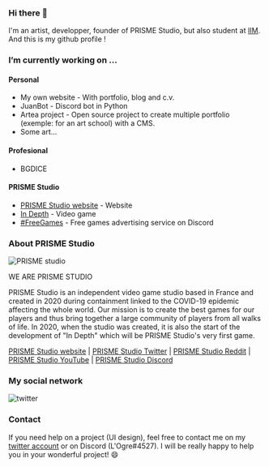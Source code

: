 ### Hi there 👋
I'm an artist, developper, founder of PRISME Studio, but also student at [IIM](https://iim.fr). And this is my github profile !

### I’m currently working on ...
#### Personal
- My own website - With portfolio, blog and c.v.
- JuanBot - Discord bot in Python
- Artea project - Open source project to create multiple portfolio (exemple: for an art school) with a CMS.
- Some art...

#### Profesional 
- BGDICE

#### PRISME Studio
- [PRISME Studio website](https://prismestudio.github.io/) - Website
- [In Depth](https://prismestudio.github.io/en/indepth) - Video game
- [#FreeGames](https://prismestudio.github.io/freegames) - Free games advertising service on Discord

### About PRISME Studio
![PRISME studio](https://prismestudio.github.io/images/L0001.webp)

WE ARE PRISME STUDIO

PRISME Studio is an independent video game studio based in France and created in 2020 during containment linked to the COVID-19 epidemic affecting the whole world.
Our mission is to create the best games for our players and thus bring together a large community of players from all walks of life.
In 2020, when the studio was created, it is also the start of the development of "In Depth" which will be PRISME Studio's very first game.


[PRISME Studio website](https://prismestudio.github.io) | [PRISME Studio Twitter](https://twitter.com/PRISMEstudio_) | [PRISME Studio Reddit](https://www.reddit.com/r/PRISMEStudio/) | [PRISME Studio YouTube](https://www.youtube.com/channel/UCO4Ttl-uHtC393F7wQi9OtA) | [PRISME Studio Discord](https://discord.gg/9WRekQQ)

### My social network

[<img align="left" alt="twitter" src="https://img.shields.io/badge/twitter-%231DA1F2.svg?&style=for-the-badge&logo=twitter&logoColor=white" />](https://twitter.com/TM_LOgre) <br/>

### Contact
If you need help on a project (UI design), feel free to contact me on my [twitter account](https://twitter.com/TM_LOgre) or on Discord (L'Ogre#4527).
I will be really happy to help you in your wonderful project! 😄

<!--
- 🔭 I’m currently working on ...
- 🌱 I’m currently learning ...
- 👯 I’m looking to collaborate on ...
- 🤔 I’m looking for help with ...
- 💬 Ask me about ...
- 📫 How to reach me: ...
- 😄 Pronouns: ...
- ⚡ Fun fact: ...
-->
